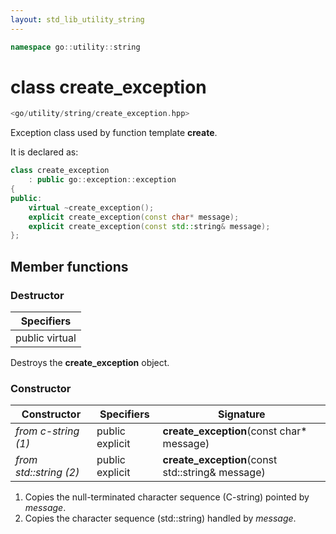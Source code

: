 ```yaml
---
layout: std_lib_utility_string
---
```


```c++
namespace go::utility::string
```

# class create_exception

```c++
<go/utility/string/create_exception.hpp>
```

Exception class used by function template **create**.

It is declared as:

```c++
class create_exception
    : public go::exception::exception
{
public:
    virtual ~create_exception();
    explicit create_exception(const char* message);
    explicit create_exception(const std::string& message);
};
```

## Member functions

### Destructor

Specifiers |
-|
public virtual |

Destroys the **create_exception** object.

### Constructor

Constructor | Specifiers | Signature
-|-|-
*from c-string (1)* | public explicit | **create_exception**(const char\* message)
*from std\::string (2)* | public explicit | **create_exception**(const std\::string& message)

1. Copies the null-terminated character sequence (C-string) pointed by *message*.
2. Copies the character sequence (std\::string) handled by *message*.
